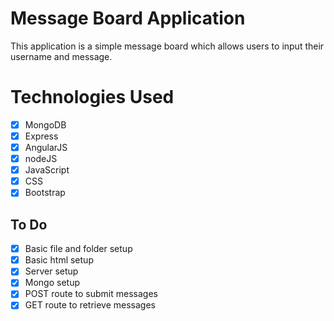 # Message Board Application

This application is a simple message board which allows users to input their username and message.

# Technologies Used

- [x] MongoDB
- [x] Express
- [x] AngularJS
- [x] nodeJS
- [x] JavaScript
- [x] CSS
- [x] Bootstrap

## To Do
- [x] Basic file and folder setup
- [x] Basic html setup
- [x] Server setup
- [x] Mongo setup
- [x] POST route to submit messages
- [x] GET route to retrieve messages